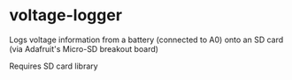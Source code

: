 voltage-logger
==============

Logs voltage information from a battery (connected to A0) onto an SD 
card (via Adafruit's Micro-SD breakout board)

Requires SD card library
